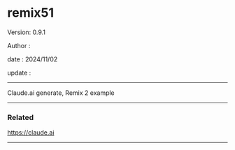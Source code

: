 # remix51

 Version: 0.9.1

 Author :

 date :  2024/11/02

 update  :

***

Claude.ai generate, Remix 2 example

***
### Related

https://claude.ai

***
